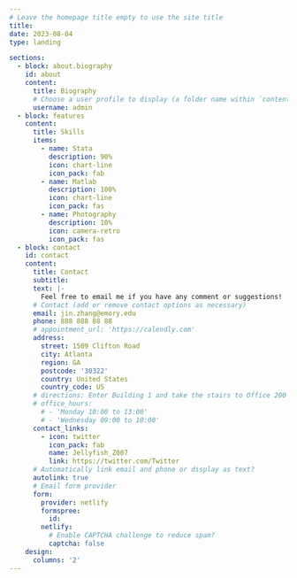 ```yaml
---
# Leave the homepage title empty to use the site title
title:
date: 2023-08-04
type: landing

sections:
  - block: about.biography
    id: about
    content:
      title: Biography
      # Choose a user profile to display (a folder name within `content/authors/`)
      username: admin
  - block: features
    content:
      title: Skills
      items:
        - name: Stata
          description: 90%
          icon: chart-line
          icon_pack: fab
        - name: Matlab
          description: 100%
          icon: chart-line
          icon_pack: fas
        - name: Photography
          description: 10%
          icon: camera-retro
          icon_pack: fas
  - block: contact
    id: contact
    content:
      title: Contact
      subtitle:
      text: |-
        Feel free to email me if you have any comment or suggestions!
      # Contact (add or remove contact options as necessary)
      email: jin.zhang@emory.edu
      phone: 888 888 88 88
      # appointment_url: 'https://calendly.com'
      address:
        street: 1509 Clifton Road
        city: Atlanta
        region: GA
        postcode: '30322'
        country: United States
        country_code: US
      # directions: Enter Building 1 and take the stairs to Office 200 on Floor 2
      # office_hours:
        # - 'Monday 10:00 to 13:00'
        # - 'Wednesday 09:00 to 10:00'
      contact_links:
        - icon: twitter
          icon_pack: fab
          name: Jellyfish_Z007
          link: https://twitter.com/Twitter
      # Automatically link email and phone or display as text?
      autolink: true
      # Email form provider
      form:
        provider: netlify
        formspree:
          id:
        netlify:
          # Enable CAPTCHA challenge to reduce spam?
          captcha: false
    design:
      columns: '2'
---
```

